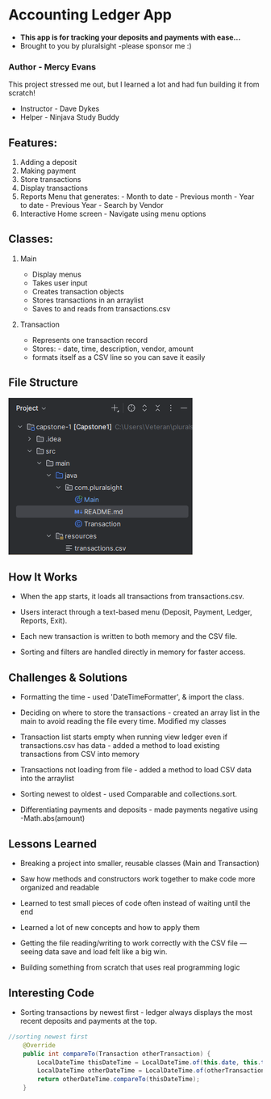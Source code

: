 # Accounting Ledger App 

- **This app is for tracking your deposits and payments with ease...**
- Brought to you by pluralsight -please sponsor me :)

### Author - Mercy Evans 
This project stressed me out, but I learned a lot and had fun building it from scratch!

- Instructor - Dave Dykes
- Helper - Ninjava Study Buddy

## Features:
1. Adding a deposit
2. Making payment
3. Store transactions
4. Display transactions
5. Reports Menu that generates:
        - Month to date
        - Previous month
        - Year to date
        - Previous Year
        - Search by Vendor
6. Interactive Home screen - Navigate using menu options


## Classes:
1. Main
    - Display menus
    - Takes user input
    - Creates transaction objects
    - Stores transactions in an arraylist
    - Saves to and reads from transactions.csv
   
2. Transaction
    - Represents one transaction record
    - Stores: 
            - date, time, description, vendor, amount
    - formats itself as a CSV line so you can save it easily

## File Structure
![img.png](img.png)

## How It Works

- When the app starts, it loads all transactions from transactions.csv.

- Users interact through a text-based menu (Deposit, Payment, Ledger, Reports, Exit).

- Each new transaction is written to both memory and the CSV file.

- Sorting and filters are handled directly in memory for faster access.

## Challenges & Solutions

- Formatting the time - used 'DateTimeFormatter', & import the class.

- Deciding on where to store the transactions - created an array list in the main to avoid reading the file every time. Modified my classes

- Transaction list starts empty when running view ledger even if transactions.csv has data - added a method to load existing transactions from CSV into memory

- Transactions not loading from file - added a method to load CSV data into the arraylist 

- Sorting newest to oldest - used Comparable and collections.sort.

- Differentiating payments and deposits - made payments negative using -Math.abs(amount)

## Lessons Learned

- Breaking a project into smaller, reusable classes (Main and Transaction)

- Saw how methods and constructors work together to make code more organized and readable

- Learned to test small pieces of code often instead of waiting until the end

- Learned a lot of new concepts and how to apply them

- Getting the file reading/writing to work correctly with the CSV file — seeing data save and load felt like a big win.

- Building something from scratch that uses real programming logic

## Interesting Code

- Sorting transactions by newest first - ledger always displays the most recent deposits and payments at the top.
```java
//sorting newest first
    @Override
    public int compareTo(Transaction otherTransaction) {
        LocalDateTime thisDateTime = LocalDateTime.of(this.date, this.time);
        LocalDateTime otherDateTime = LocalDateTime.of(otherTransaction.getDate(), otherTransaction.getTime());
        return otherDateTime.compareTo(thisDateTime);
    }

```



  